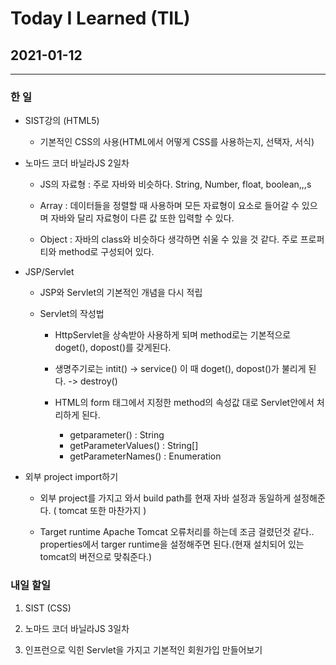 Today I Learned (TIL)
===

## 2021-01-12
---

### 한 일

* SIST강의 (HTML5)

    * 기본적인 CSS의 사용(HTML에서 어떻게 CSS를 사용하는지, 선택자, 서식)

* 노마드 코더 바닐라JS 2일차

    * JS의 자료형 : 주로 자바와 비슷하다. String, Number, float, boolean,,,s

    * Array : 데이터들을 정렬할 때 사용하며 모든 자료형이 요소로 들어갈 수 있으며 자바와 달리 자료형이 다른 값 또한 입력할 수 있다.
    
    * Object : 자바의 class와 비슷하다 생각하면 쉬울 수 있을 것 같다. 주로 프로퍼티와 method로 구성되어 있다.

* JSP/Servlet

    * JSP와 Servlet의 기본적인 개념을 다시 적립

    * Servlet의 작성법

        * HttpServlet을 상속받아 사용하게 되며 method로는 기본적으로 doget(), dopost()를 갖게된다.

        * 생명주기로는 intit() -> service() 이 때 doget(), dopost()가 불리게 된다. -> destroy()

        * HTML의 form 태그에서 지정한 method의 속성값 대로 Servlet안에서 처리하게 된다.

            * getparameter() : String
            * getParameterValues() : String[]
            * getParameterNames() : Enumeration

* 외부 project import하기

    * 외부 project를 가지고 와서 build path를 현재 자바 설정과 동일하게 설정해준다. ( tomcat 또한 마찬가지 )

    * Target runtime Apache Tomcat 오류처리를 하는데 조금 걸렸던것 같다.. properties에서 targer runtime을 설정해주면 된다.(현재 설치되어 있는 tomcat의 버전으로 맞춰준다.)

### 내일 할일 

1. SIST (CSS)

2. 노마드 코더 바닐라JS 3일차

3. 인프런으로 익힌 Servlet을 가지고 기본적인 회원가입 만들어보기
